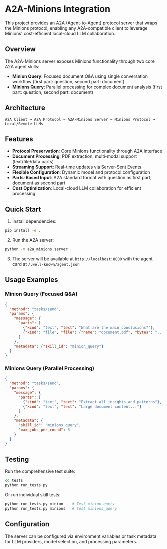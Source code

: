# A2A-Minions Integration

This project provides an A2A (Agent-to-Agent) protocol server that wraps the Minions protocol, enabling any A2A-compatible client to leverage Minions' cost-efficient local-cloud LLM collaboration.

## Overview

The A2A-Minions server exposes Minions functionality through two core A2A agent skills:

- **Minion Query**: Focused document Q&A using single conversation workflow (first part: question, second part: document)
- **Minions Query**: Parallel processing for complex document analysis (first part: question, second part: document)

## Architecture

```
A2A Client → A2A Protocol → A2A-Minions Server → Minions Protocol → Local/Remote LLMs
```

## Features

- **Protocol Preservation**: Core Minions functionality through A2A interface
- **Document Processing**: PDF extraction, multi-modal support (text/file/data parts)
- **Streaming Support**: Real-time updates via Server-Sent Events
- **Flexible Configuration**: Dynamic model and protocol configuration
- **Parts-Based Input**: A2A standard format with question as first part, document as second part
- **Cost Optimization**: Local-cloud LLM collaboration for efficient processing

## Quick Start

1. Install dependencies:
```bash
pip install -e .
```

2. Run the A2A server:
```bash
python -m a2a_minions.server
```

3. The server will be available at `http://localhost:8000` with the agent card at `/.well-known/agent.json`

## Usage Examples

### Minion Query (Focused Q&A)
```json
{
  "method": "tasks/send",
  "params": {
    "message": {
      "parts": [
        {"kind": "text", "text": "What are the main conclusions?"},
        {"kind": "file", "file": {"name": "document.pdf", "bytes": "..."}}
      ]
    },
    "metadata": {"skill_id": "minion_query"}
  }
}
```

### Minions Query (Parallel Processing)
```json
{
  "method": "tasks/send", 
  "params": {
    "message": {
      "parts": [
        {"kind": "text", "text": "Extract all insights and patterns"},
        {"kind": "text", "text": "Large document content..."}
      ]
    },
    "metadata": {
      "skill_id": "minions_query",
      "max_jobs_per_round": 5
    }
  }
}
```

## Testing

Run the comprehensive test suite:
```bash
cd tests
python run_tests.py
```

Or run individual skill tests:
```bash
python run_tests.py minion    # Test minion_query
python run_tests.py minions   # Test minions_query
```

## Configuration

The server can be configured via environment variables or task metadata for LLM providers, model selection, and processing parameters. 